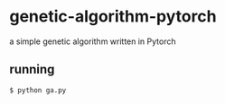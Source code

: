 # genetic-algorithm-pytorch

a simple genetic algorithm written in Pytorch

## running

```py
$ python ga.py
```
